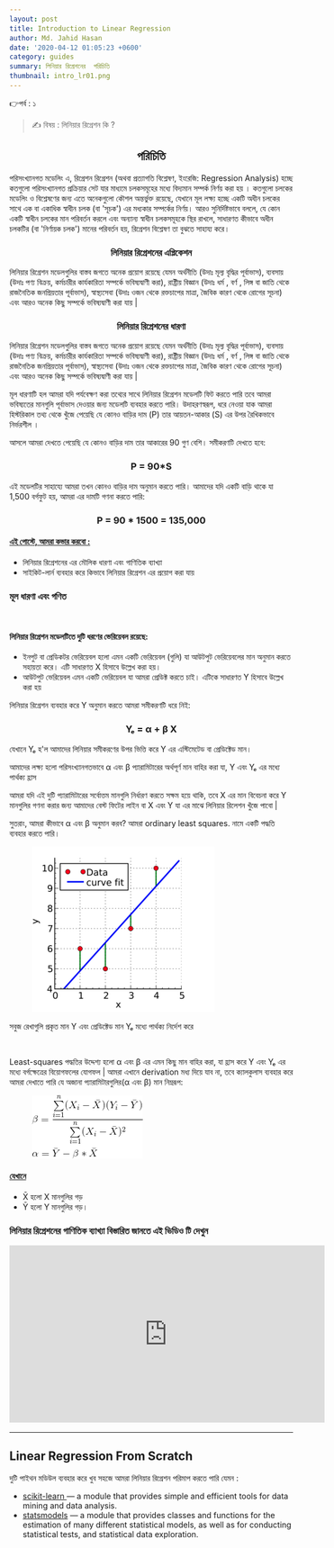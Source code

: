 ```yaml
---
layout: post
title: Introduction to Linear Regression
author: Md. Jahid Hasan
date: '2020-04-12 01:05:23 +0600'
category: guides
summary: লিনিয়ার রিগ্রেশনের  পরিচিতি
thumbnail: intro_lr01.png
---
```


👉পর্ব : ১
> ✍ বিষয় :  লিনিয়ার রিগ্রেশন কি ?


<h2> <b>  <center> পরিচিতি </center>  </b> </h2>

<p> পরিসংখ্যানগত মডেলিং এ, রিগ্রেশন রিগ্রেশন (অথবা প্রত্যাগতি বিশ্লেষণ, ইংরেজি: Regression Analysis) হচ্ছে কতগুলো পরিসংখ্যানগত প্রক্রিয়ার সেট যার মাধ্যমে চলকসমূহের মধ্যে বিদ্যমান সম্পর্ক নির্ণয় করা হয় । কতগুলো চলকের মডেলিং ও বিশ্লেষণের জন্য এতে অনেকগুলো কৌশল অন্তর্ভুক্ত রয়েছে, যেখানে মূল লক্ষ্য হচ্ছে একটি অধীন চলকের সাথে এক বা একাধিক স্বাধীন চলক (বা 'সূচক') এর মধ্যকার সম্পর্কের নির্ণয়। আরও সুনির্দিষ্টভাবে বললে, যে কোন একটি স্বাধীন চলকের মান পরিবর্তন করলে এবং অন্যান্য স্বাধীন চলকসমূহকে স্থির রাখলে, সাধারণত কীভাবে অধীন চলকটির (বা 'নির্ণায়ক চলক') মানের পরিবর্তন হয়, রিগ্রেশন বিশ্লেষণ তা বুঝতে সাহায্য করে। </p>



<h3> <b>  <center> লিনিয়ার  রিগ্রেশনের  এপ্লিকেশন  </center>  </b> </h3>

<p> লিনিয়ার রিগ্রেশন মডেলগুলির বাস্তব জগতে অনেক  প্রয়োগ  রয়েছে যেমন অর্থনীতি (উদাঃ মূল্য বৃদ্ধির পূর্বাভাস), ব্যবসায় (উদাঃ পণ্য বিক্রয়, কর্মচারীর কার্যকারিতা সম্পর্কে ভবিষ্যদ্বাণী করা), রাষ্ট্রীয় বিজ্ঞান (উদাঃ ধর্ম , বর্ণ , লিঙ্গ বা জাতি থেকে রাজনৈতিক জনপ্রিয়তার পূর্বাভাস), স্বাস্থ্যসেবা (উদাঃ ওজন থেকে রক্তচাপের মাত্রা, জৈবিক কারণ থেকে রোগের সূচনা) এবং আরও অনেক কিছু সম্পর্কে ভবিষ্যদ্বাণী করা যায় | </p>

<h3> <b>  <center> লিনিয়ার রিগ্রেশনের ধারণা  </center>  </b> </h3>

<p> লিনিয়ার রিগ্রেশন মডেলগুলির বাস্তব জগতে অনেক  প্রয়োগ  রয়েছে যেমন অর্থনীতি (উদাঃ মূল্য বৃদ্ধির পূর্বাভাস), ব্যবসায় (উদাঃ পণ্য বিক্রয়, কর্মচারীর কার্যকারিতা সম্পর্কে ভবিষ্যদ্বাণী করা), রাষ্ট্রীয় বিজ্ঞান (উদাঃ ধর্ম , বর্ণ , লিঙ্গ বা জাতি থেকে রাজনৈতিক জনপ্রিয়তার পূর্বাভাস), স্বাস্থ্যসেবা (উদাঃ ওজন থেকে রক্তচাপের মাত্রা, জৈবিক কারণ থেকে রোগের সূচনা) এবং আরও অনেক কিছু সম্পর্কে ভবিষ্যদ্বাণী করা যায় | </p>


<p>মূল ধারণাটি হল আমরা যদি পর্যবেক্ষণ করা তথ্যের সাথে লিনিয়ার রিগ্রেশন মডেলটি ফিট করতে পারি তবে আমরা ভবিষ্যতের মানগুলি পূর্বাভাস দেওয়ার জন্য মডেলটি ব্যবহার করতে পারি। উদাহরণস্বরূপ, ধরে নেওয়া যাক আমরা হিস্টরিকাল  তথ্য থেকে খুঁজে পেয়েছি যে কোনও বাড়ির দাম (P) তার আয়তন-আকার (S) এর উপর রৈখিকভাবে নির্ভরশীল । </p>

আসলে আমরা দেখতে পেয়েছি যে কোনও বাড়ির দাম তার আকারের 90 গুণ বেশি। সমীকরণটি দেখতে  হবে:

<h3><center> P = 90*S  </center></h3>

<p> এই মডেলটির সাহায্যে আমরা তখন কোনও বাড়ির দাম অনুমান করতে পারি। আমাদের যদি একটি বাড়ি থাকে যা 1,500 বর্গফুট হয়, আমরা এর দামটি গণনা করতে পারি:  </p>

<h3><center> P = 90 * 1500 = 135,000  </center></h3>

<h4><u>এই পোস্টে, আমরা কভার করবো : </u></h4>
<ul>
    <li> লিনিয়ার রিগ্রেশনের এর  মৌলিক ধারণা এবং গাণিতিক ব্যাখ্যা  </li>
    <li> সাইকিট-লার্ন ব্যবহার করে কিভাবে  লিনিয়ার রিগ্রেশন এর  প্রয়োগ করা যায় </li>

</ul>

<h3> মূল ধারণা এবং গণিত </h3>
<br>

<h4> লিনিয়ার রিগ্রেশন মডেলটিতে দুটি ধরণের ভেরিয়েবল রয়েছে: </h4>
<ul>
    <li> ইনপুট বা প্রেডিকটর ভেরিয়েবল হলো এমন একটি  ভেরিয়েবল (গুলি) যা আউটপুট ভেরিয়েবলের মান অনুমান করতে সহায়তা করে। এটি সাধারণত X হিসাবে উল্লেখ করা হয়।  </li>
    <li>আউটপুট ভেরিয়েবল এমন একটি  ভেরিয়েবল যা আমরা প্রেডিক্ট  করতে চাই। এটিকে সাধারণত Y হিসাবে উল্লেখ করা হয় </li>

</ul>

লিনিয়ার রিগ্রেশন ব্যবহার করে Y অনুমান করতে আমরা সমীকরণটি ধরে নিই:
<h3><center> Yₑ = α + β X  </center></h3>

<p> যেখানে Yₑ হ'ল আমাদের লিনিয়ার সমীকরণের উপর ভিত্তি করে Y এর এস্টিমেটেড  বা প্রেডিক্টেড  মান। </p>
<p>আমাদের লক্ষ্য হলো পরিসংখ্যানগতভাবে α এবং  β প্যারামিটারের অর্থপূর্ণ মান বাহির করা যা, Y এবং Yₑ এর মধ্যে পার্থক্য হ্রাস </p>

<p>
আমরা যদি এই দুটি প্যারামিটারের সর্বোত্তম মানগুলি নির্ধারণ করতে সক্ষম হয়ে থাকি, তবে X এর মান বিবেচনা করে Y মানগুলির গণনা করার  জন্য আমাদের বেস্ট  ফিটের লাইন বা X এবং Y যা এর মাঝে লিনিয়ার রিলেশন খুঁজে পাবো |</p>

<p>সুতরাং, আমরা কীভাবে α এবং β অনুমান করব? আমরা ordinary least squares.
 নামে একটি পদ্ধতি ব্যবহার করতে পারি।</p>


 <figure>
 		   <img src="/banglablog/LR/1.png">
 </figure>
<p> সবুজ রেখাগুলি প্রকৃত মান Y এবং প্রেডিক্টেড  মান Yₑ   মধ্যে পার্থক্য নির্দেশ করে   </p>

<br>

<p> Least-squares পদ্ধতির উদ্দেশ্য হলো α এবং β এর এমন কিছু মান বাহির করা, যা  হ্রাস করে Y এবং Yₑ এর মধ্যে বর্গক্ষেত্রের বিয়োগফলের  যোগফল | আমরা এখানে derivation মধ্য দিয়ে যাব না, তবে ক্যালকুলাস ব্যবহার করে আমরা দেখাতে পারি যে অজানা প্যারামিটারগুলির(α এবং β) মান নিম্নরূপ:</p>

<figure>
      <img src="/banglablog/LR/2.gif">
</figure>

<h4><u>যেখানে</u></h4>
<ul>
    <li> X̄ হলো X মানগুলির গড়  </li>
    <li> Ȳ হলো Y মানগুলির গড়। </li>

</ul>

<h3>লিনিয়ার রিগ্রেশনের  গাণিতিক ব্যাখ্যা বিস্তারিত জানতে এই ভিডিও টি দেখুন </h3>

<iframe width="560" height="315" src="https://www.youtube.com/embed/ZP_I87mAh1A" frameborder="0" allow="accelerometer; autoplay; encrypted-media; gyroscope; picture-in-picture" allowfullscreen></iframe>

<hr />


## Linear Regression From Scratch

দুটি পাইথন মডিউল ব্যবহার করে খুব সহজে আমরা লিনিয়ার রিগ্রেশন পরিমাপ করতে পারি যেমন :

<ul>
    <li> <u>scikit-learn </u> — a module that provides simple and efficient tools for data mining and data analysis. </li>
    <li> <u>statsmodels</u> — a module that provides classes and functions for the estimation of many different statistical models, as well as for conducting statistical tests, and statistical data exploration.</li>

</ul>
